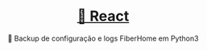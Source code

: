 <h1 align="center">
    <a href="BACKUP OLT FIBERHOME">🔗 React</a>
</h1>
<p align="center">🚀 Backup de configuração e logs FiberHome em Python3</p>
<h1 align="center"> </h1>

  
